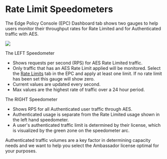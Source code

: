 # Rate Limit Speedometers

The Edge Policy Console (EPC) Dashboard tab shows two gauges to help users monitor their throughput rates for Rate Limited and for Authenticated traffic with AES.

![](../../../images/speedometers.png)

The LEFT Speedometer

- Shows requests per second (RPS) for AES Rate Limited traffic.
- Only traffic that has an AES Rate Limit applied will be monitored.  Select the [Rate Limits](../../using/rate-limits/rate-limits) tab in the EPC and apply at least one limit. If no rate limit has been set this gauge will show zero.
- Current values are updated every second.
- Max values are the highest rate of traffic over a 24 hour period.

The RIGHT Speedometer

- Shows RPS for all Authenticated user traffic through AES.
- Authenticated usage is separate from the Rate Limited usage shown in the left hand speedometer.
- A user's authenticated traffic limit is determined by their license, which is visualized by the green zone on the speedometer arc.

Authenticated traffic volumes are a key factor in determining capacity needs and we want to help you select the Ambassador license optimal for your purposes.
